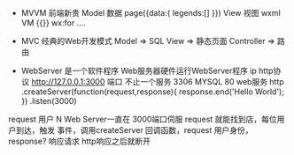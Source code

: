 - MVVM 前端新贵
Model 数据 page({data:{
    legends:[]
}})
View 视图
wxml
VM {{}}  wx:for ....

- MVC 经典的Web开发模式
  Model => SQL
  View => 静态页面
  Controller => 路由


- WebServer 是一个软件程序
Web服务器硬件运行WebServer程序
ip http协议
http://127.0.0.1:3000
端口 不止一个服务 
3306 MYSQL
80 web服务
http
    .createServer(function(request,response){
        response.end('Hello World');
    })
    .listen(3000)

request 用户 N        Web Server一直在 3000端口伺服
request 就能找到店，每位用户到达，触发 事件，调用createServer 回调函数，request 用户身份，response? 响应请求 http响应之后就断开


